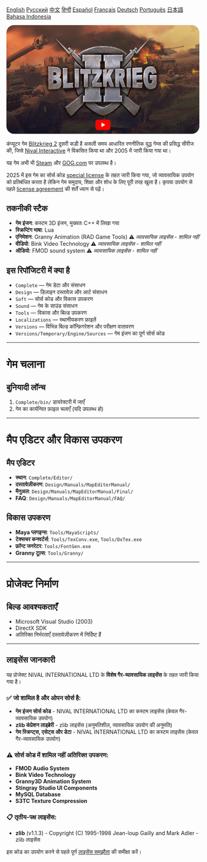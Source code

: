 [English](README.md)        [Русский](README_Russian.md)        [中文](README_Chinese.md)        [हिन्दी](README_Hindi.md)        [Español](README_Spanish.md)        [Français](README_French.md)        [Deutsch](README_German.md)        [Português](README_Portuguese.md)        [日本語](README_Japanese.md)        [Bahasa Indonesia](README_Indonesian.md)

[![Blitzkrieg II Trailer](Blitzkrieg_2.png)](https://www.youtube.com/watch?v=Cw8rA2hvDGg)

कंप्यूटर गेम [Blitzkrieg 2](https://en.wikipedia.org/wiki/Blitzkrieg_2) दूसरी कड़ी है असली समय आधारित रणनीतिक युद्ध गेम्स की प्रसिद्ध सीरीज की, जिसे [Nival Interactive](http://nival.com/) ने विकसित किया था और 2005 में जारी किया गया था।

यह गेम अभी भी [Steam](https://store.steampowered.com/app/313500/Blitzkrieg_2_Anthology) और [GOG.com](https://www.gog.com/en/game/blitzkrieg_2_anthology) पर उपलब्ध है।

2025 में इस गेम का सोर्स कोड [special license](LICENSE.md) के तहत जारी किया गया, जो व्यावसायिक उपयोग को प्रतिबंधित करता है लेकिन गेम समुदाय, शिक्षा और शोध के लिए पूरी तरह खुला है। कृपया उपयोग से पहले [license agreement](LICENSE.md) की शर्तें ध्यान से पढ़ें।

## तकनीकी स्टैक

- **गेम इंजन**: कस्टम 3D इंजन, मुख्यतः C++ में लिखा गया  
- **स्क्रिप्टिंग भाषा**: Lua  
- **एनिमेशन**: Granny Animation (RAD Game Tools) ⚠️ *व्यावसायिक लाइसेंस - शामिल नहीं*
- **वीडियो**: Bink Video Technology ⚠️ *व्यावसायिक लाइसेंस - शामिल नहीं*
- **ऑडियो**: FMOD sound system ⚠️ *व्यावसायिक लाइसेंस - शामिल नहीं*  

## इस रिपॉजिटरी में क्या है

- `Complete` — गेम डेटा और संसाधन  
- `Design` — डिज़ाइन दस्तावेज़ और आर्ट संसाधन  
- `Soft` — सोर्स कोड और विकास उपकरण  
- `Sound` — गेम के साउंड संसाधन  
- `Tools` — विकास और बिल्ड उपकरण  
- `Localizations` — स्थानीयकरण फ़ाइलें
- `Versions` — विभिन्न बिल्ड कॉन्फ़िगरेशन और परीक्षण वातावरण  
- `Versions/Temporary/Engine/Sources` — गेम इंजन का पूर्ण सोर्स कोड  

---

# गेम चलाना

## बुनियादी लॉन्च  
1. `Complete/bin/` डायरेक्टरी में जाएँ  
2. गेम का कार्यन्वित फ़ाइल चलाएँ (यदि उपलब्ध हो)  

---

# मैप एडिटर और विकास उपकरण

## मैप एडिटर  
- **स्थान**: `Complete/Editor/`  
- **दस्तावेज़ीकरण**: `Design/Manuals/MapEditorManual/`  
- **मैनुअल**: `Design/Manuals/MapEditorManual/Final/`  
- **FAQ**: `Design/Manuals/MapEditorManual/FAQ/`  

## विकास उपकरण  
- **Maya प्लगइन्स**: `Tools/MayaScripts/`  
- **टेक्सचर कनवर्टर्स**: `Tools/TexConv.exe`, `Tools/DxTex.exe`  
- **फ़ॉन्ट जनरेटर**: `Tools/FontGen.exe`  
- **Granny टूल्स**: `Tools/Granny/`  

---


# प्रोजेक्ट निर्माण

## बिल्ड आवश्यकताएँ  
- Microsoft Visual Studio (2003)  
- DirectX SDK  
- अतिरिक्त निर्भरताएँ दस्तावेज़ीकरण में निर्दिष्ट हैं

---

## लाइसेंस जानकारी

यह प्रोजेक्ट NIVAL INTERNATIONAL LTD के **विशेष गैर-व्यावसायिक लाइसेंस** के तहत जारी किया गया है।

### ✅ जो शामिल है और ओपन सोर्स है:
- **गेम इंजन सोर्स कोड** - NIVAL INTERNATIONAL LTD का कस्टम लाइसेंस (केवल गैर-व्यावसायिक उपयोग)
- **zlib कंप्रेशन लाइब्रेरी** - zlib लाइसेंस (अनुमतिशील, व्यावसायिक उपयोग की अनुमति)
- **गेम स्क्रिप्ट्स, एसेट्स और डेटा** - NIVAL INTERNATIONAL LTD का कस्टम लाइसेंस (केवल गैर-व्यावसायिक उपयोग)

### ⚠️ सोर्स कोड में शामिल नहीं अतिरिक्त उपकरण:
- **FMOD Audio System**
- **Bink Video Technology**
- **Granny3D Animation System**
- **Stingray Studio UI Components**
- **MySQL Database**
- **S3TC Texture Compression**

### 📋 तृतीय-पक्ष लाइसेंस:
- **zlib** (v1.1.3) - Copyright (C) 1995-1998 Jean-loup Gailly and Mark Adler - zlib लाइसेंस

इस कोड का उपयोग करने से पहले पूर्ण [लाइसेंस समझौता](LICENSE.md) की समीक्षा करें।  

